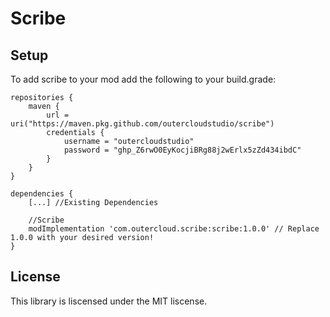 # Scribe

## Setup

To add scribe to your mod add the following to your build.grade:

```
repositories {
	maven {
		url = uri("https://maven.pkg.github.com/outercloudstudio/scribe")
		credentials {
			username = "outercloudstudio"
			password = "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"
		}
	}
}

dependencies {
	[...] //Existing Dependencies

	//Scribe
	modImplementation 'com.outercloud.scribe:scribe:1.0.0' // Replace 1.0.0 with your desired version!
}
```

## License

This library is liscensed under the MIT liscense.
